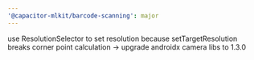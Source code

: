 ```yaml
---
'@capacitor-mlkit/barcode-scanning': major
---
```


use ResolutionSelector to set resolution because setTargetResolution breaks corner point calculation -> upgrade androidx camera libs to 1.3.0
